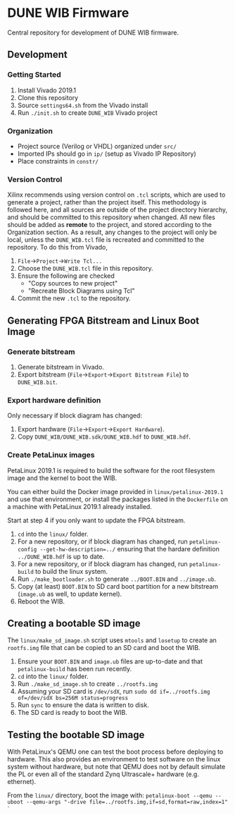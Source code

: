# DUNE WIB Firmware

Central repository for development of DUNE WIB firmware.

## Development

### Getting Started

1. Install Vivado 2019.1
2. Clone this repository
3. Source `settings64.sh` from the Vivado install
4. Run `./init.sh` to create `DUNE_WIB` Vivado project

### Organization

* Project source (Verilog or VHDL) organized under `src/`
* Imported IPs should go in `ip/` (setup as Vivado IP Repository)
* Place constraints in `constr/`

### Version Control

Xilinx recommends using version control on `.tcl` scripts, which are used to generate a project, rather than the project itself.
This methodology is followed here, and all sources are outside of the project directory hierarchy, and should be committed to this repository when changed.
All new files should be added as **remote** to the project, and stored according to the Organization section.
As a result, any changes to the project will only be local, unless the `DUNE_WIB.tcl` file is recreated and committed to the repository.
To do this from Vivado, 
1. `File`->`Project`->`Write Tcl...`
2. Choose the `DUNE_WIB.tcl` file in this repository.
3. Ensure the following are checked
    * "Copy sources to new project"
    * "Recreate Block Diagrams using Tcl"
4. Commit the new `.tcl` to the repository.

## Generating FPGA Bitstream and Linux Boot Image

### Generate bitstream

1. Generate bitstream in Vivado.
2. Export bitstream (`File`->`Export`->`Export Bitstream File`) to `DUNE_WIB.bit`.

### Export hardware definition

Only necessary if block diagram has changed:

1. Export hardware (`File`->`Export`->`Export Hardware`).
2. Copy `DUNE_WIB/DUNE_WIB.sdk/DUNE_WIB.hdf` to `DUNE_WIB.hdf`.

### Create PetaLinux images

PetaLinux 2019.1 is required to build the software for the root filesystem 
image and the kernel to boot the WIB. 

You can either build the Docker image provided in `linux/petalinux-2019.1` and 
use that environment, or install the packages listed in the `Dockerfile` on a 
machine with PetaLinux 2019.1 already installed.

Start at step 4 if you only want to update the FPGA bitstream.

1. `cd` into the `linux/` folder.
2. For a new repository, or if block diagram has changed, run `petalinux-config --get-hw-description=../` ensuring that the hardare definition `../DUNE_WIB.hdf` is up to date.
3. For a new repository, or if block diagram has changed, run `petalinux-build` to build the linux system.
4. Run `./make_bootloader.sh` to generate `../BOOT.BIN` and `../image.ub`.
5. Copy (at least) `BOOT.BIN` to SD card boot partition for a new bitstream (`image.ub` as well, to update kernel).
6. Reboot the WIB.

## Creating a bootable SD image

The `linux/make_sd_image.sh` script uses `mtools` and `losetup` to create an `rootfs.img` file that can be copied to an SD card and boot the WIB.

1. Ensure your `BOOT.BIN` and `image.ub` files are up-to-date and that `petalinux-build` has been run recently.
2. `cd` into the `linux/` folder.
3. Run `./make_sd_image.sh` to create `../rootfs.img`
4. Assuming your SD card is `/dev/sdX`, run `sudo dd if=../rootfs.img of=/dev/sdX bs=256M status=progress`
5. Run `sync` to ensure the data is written to disk.
6. The SD card is ready to boot the WIB.

## Testing the bootable SD image

With PetaLinux's QEMU one can test the boot process before deploying to 
hardware. This also provides an environment to test software on the linux system
without hardware, but note that QEMU does not by default simulate the PL or even
all of the standard Zynq Ultrascale+ hardware (e.g. ethernet).

From the `linux/` directory, boot the image with:
`petalinux-boot --qemu --uboot --qemu-args "-drive file=../rootfs.img,if=sd,format=raw,index=1"`
`
